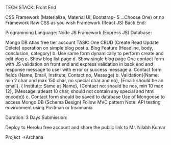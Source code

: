 TECH STACK:
Front End

CSS Framework (Materialize, Material UI, Bootstrap- 5 ...Choose One) or no Framework Raw CSS as you wish
Framework (React JS)
Back End:

Programming Language: Node JS
Framework (Express JS)
Database:

Mongo DB Atlas free tier account
TASK:
One CRUD (Create Read Update Delete) operation on simple blog post a. Blog Feature (Headline, body, conclusion, category) b. Use same form dynamically to perform create and edit blog c. Show blog list page d. Show single blog page
One contact form with JS validation on front end and express validation in back end and response message to user with error or success message a. Contact form fields (Name, Email, Institute, Contact no, Message) b. Validation({Name: min 2 char and max 150 char, no special char and no}, {Email: should be an email}, { Institute: Same as Name}, {Contact no: should be nos, min 10 max 12}, {Message: atleast 10 char, should not contain any special and html encode}) c. Contact form should be saved to database
Use of Mongoose to access Mongo DB (Schema Design)
Follow MVC pattern
Note: API testing environment using Postman or Insomania

Duration: 3 Days
Submission:

Deploy to Heroku free account and share the public link to Mr. Nilabh Kumar


Project ->Archana
